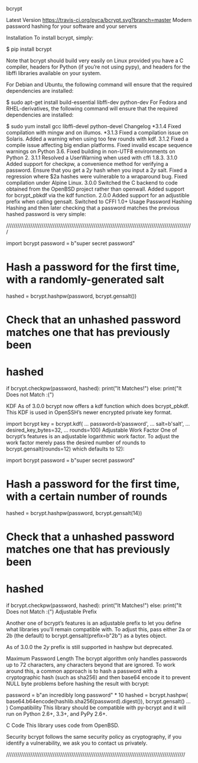 bcrypt

Latest Version  https://travis-ci.org/pyca/bcrypt.svg?branch=master
Modern password hashing for your software and your servers

Installation
To install bcrypt, simply:

$ pip install bcrypt 

Note that bcrypt should build very easily on Linux provided you have a C compiler, headers for Python (if you’re not using pypy), and headers for the libffi libraries available on your system.

For Debian and Ubuntu, the following command will ensure that the required dependencies are installed:

$ sudo apt-get install build-essential libffi-dev python-dev
For Fedora and RHEL-derivatives, the following command will ensure that the required dependencies are installed:

$ sudo yum install gcc libffi-devel python-devel
Changelog
*3.1.4
Fixed compilation with mingw and on illumos.
*3.1.3
Fixed a compilation issue on Solaris.
Added a warning when using too few rounds with kdf.
3.1.2
Fixed a compile issue affecting big endian platforms.
Fixed invalid escape sequence warnings on Python 3.6.
Fixed building in non-UTF8 environments on Python 2.
3.1.1
Resolved a UserWarning when used with cffi 1.8.3.
3.1.0
Added support for checkpw, a convenience method for verifying a password.
Ensure that you get a $2y$ hash when you input a $2y$ salt.
Fixed a regression where $2a hashes were vulnerable to a wraparound bug.
Fixed compilation under Alpine Linux.
3.0.0
Switched the C backend to code obtained from the OpenBSD project rather than openwall.
Added support for bcrypt_pbkdf via the kdf function.
2.0.0
Added support for an adjustible prefix when calling gensalt.
Switched to CFFI 1.0+
Usage
Password Hashing
Hashing and then later checking that a password matches the previous hashed password is very simple:

////////////////////////////////////////////////////////////////////////////////////////////////////

import bcrypt
password = b"super secret password"
# Hash a password for the first time, with a randomly-generated salt
hashed = bcrypt.hashpw(password, bcrypt.gensalt())
# Check that an unhashed password matches one that has previously been
# hashed
if bcrypt.checkpw(password, hashed):
print("It Matches!")
else:
print("It Does not Match :(")

KDF
As of 3.0.0 bcrypt now offers a kdf function which does bcrypt_pbkdf. This KDF is used in OpenSSH’s newer encrypted private key format.

import bcrypt
key = bcrypt.kdf(
...     password=b'password',
...     salt=b'salt',
...     desired_key_bytes=32,
...     rounds=100)
Adjustable Work Factor
One of bcrypt’s features is an adjustable logarithmic work factor. To adjust the work factor merely pass the desired number of rounds to bcrypt.gensalt(rounds=12) which defaults to 12):

import bcrypt
password = b"super secret password"
# Hash a password for the first time, with a certain number of rounds
hashed = bcrypt.hashpw(password, bcrypt.gensalt(14))
# Check that a unhashed password matches one that has previously been
#   hashed
if bcrypt.checkpw(password, hashed):
print("It Matches!")
else:
print("It Does not Match :(")
Adjustable Prefix

Another one of bcrypt’s features is an adjustable prefix to let you define what libraries you’ll remain compatible with. To adjust this, pass either 2a or 2b (the default) to bcrypt.gensalt(prefix=b"2b") as a bytes object.

As of 3.0.0 the $2y$ prefix is still supported in hashpw but deprecated.

Maximum Password Length
The bcrypt algorithm only handles passwords up to 72 characters, any characters beyond that are ignored. To work around this, a common approach is to hash a password with a cryptographic hash (such as sha256) and then base64 encode it to prevent NULL byte problems before hashing the result with bcrypt:

password = b"an incredibly long password" * 10
hashed = bcrypt.hashpw(
base64.b64encode(hashlib.sha256(password).digest()),
bcrypt.gensalt()
... )
Compatibility
This library should be compatible with py-bcrypt and it will run on Python 2.6+, 3.3+, and PyPy 2.6+.

C Code
This library uses code from OpenBSD.

Security
bcrypt follows the same security policy as cryptography, if you identify a vulnerability, we ask you to contact us privately.

////////////////////////////////////////////////////////////////////////////////////////////////
